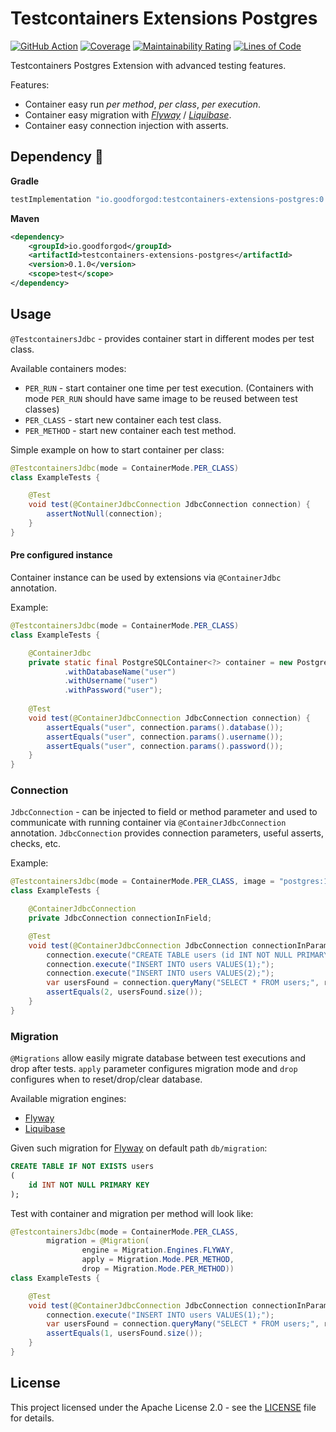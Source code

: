 # Testcontainers Extensions Postgres

[![GitHub Action](https://github.com/goodforgod/testcontainers-extensions-postgres/workflows/Java%20CI/badge.svg)](https://github.com/GoodforGod/testcontainers-extensions-postgres/actions?query=workflow%3A%22Java+CI%22)
[![Coverage](https://sonarcloud.io/api/project_badges/measure?project=GoodforGod_testcontainers-extensions-postgres&metric=coverage)](https://sonarcloud.io/dashboard?id=GoodforGod_testcontainers-extensions-postgres)
[![Maintainability Rating](https://sonarcloud.io/api/project_badges/measure?project=GoodforGod_testcontainers-extensions-postgres&metric=sqale_rating)](https://sonarcloud.io/dashboard?id=GoodforGod_testcontainers-extensions-postgres)
[![Lines of Code](https://sonarcloud.io/api/project_badges/measure?project=GoodforGod_testcontainers-extensions-postgres&metric=ncloc)](https://sonarcloud.io/dashboard?id=GoodforGod_testcontainers-extensions-postgres)

Testcontainers Postgres Extension with advanced testing features.

Features:
- Container easy run *per method*, *per class*, *per execution*.
- Container easy migration with *[Flyway](https://documentation.red-gate.com/fd/quickstart-how-flyway-works-184127223.html)* / *[Liquibase](https://docs.liquibase.com/concepts/introduction-to-liquibase.html)*.
- Container easy connection injection with asserts.

## Dependency :rocket:

**Gradle**
```groovy
testImplementation "io.goodforgod:testcontainers-extensions-postgres:0.1.0"
```

**Maven**
```xml
<dependency>
    <groupId>io.goodforgod</groupId>
    <artifactId>testcontainers-extensions-postgres</artifactId>
    <version>0.1.0</version>
    <scope>test</scope>
</dependency>
```

## Usage

`@TestcontainersJdbc` - provides container start in different modes per test class.

Available containers modes:
- `PER_RUN` - start container one time per test execution. (Containers with mode `PER_RUN` should have same image to be reused between test classes)
- `PER_CLASS` - start new container each test class.
- `PER_METHOD` - start new container each test method.

Simple example on how to start container per class:
```java
@TestcontainersJdbc(mode = ContainerMode.PER_CLASS)
class ExampleTests {

    @Test
    void test(@ContainerJdbcConnection JdbcConnection connection) {
        assertNotNull(connection);
    }
}
```

#### Pre configured instance

Container instance can be used by extensions via `@ContainerJdbc` annotation.

Example:
```java
@TestcontainersJdbc(mode = ContainerMode.PER_CLASS)
class ExampleTests {

    @ContainerJdbc
    private static final PostgreSQLContainer<?> container = new PostgreSQLContainer<>()
            .withDatabaseName("user")
            .withUsername("user")
            .withPassword("user");
    
    @Test
    void test(@ContainerJdbcConnection JdbcConnection connection) {
        assertEquals("user", connection.params().database());
        assertEquals("user", connection.params().username());
        assertEquals("user", connection.params().password());
    }
}
```

### Connection

`JdbcConnection` - can be injected to field or method parameter and used to communicate with running container via `@ContainerJdbcConnection` annotation.
`JdbcConnection` provides connection parameters, useful asserts, checks, etc.

Example:
```java
@TestcontainersJdbc(mode = ContainerMode.PER_CLASS, image = "postgres:15.2-alpine")
class ExampleTests {

    @ContainerJdbcConnection
    private JdbcConnection connectionInField;

    @Test
    void test(@ContainerJdbcConnection JdbcConnection connectionInParam) {
        connection.execute("CREATE TABLE users (id INT NOT NULL PRIMARY KEY);");
        connection.execute("INSERT INTO users VALUES(1);");
        connection.execute("INSERT INTO users VALUES(2);");
        var usersFound = connection.queryMany("SELECT * FROM users;", r -> r.getInt(1));
        assertEquals(2, usersFound.size());
    }
}
```

### Migration

`@Migrations` allow easily migrate database between test executions and drop after tests.
`apply` parameter configures migration mode and `drop` configures when to reset/drop/clear database.

Available migration engines:
- [Flyway](https://documentation.red-gate.com/fd/quickstart-how-flyway-works-184127223.html)
- [Liquibase](https://docs.liquibase.com/concepts/introduction-to-liquibase.html)

Given such migration for [Flyway](https://documentation.red-gate.com/fd/quickstart-how-flyway-works-184127223.html) on default path `db/migration`:
```sql
CREATE TABLE IF NOT EXISTS users
(
    id INT NOT NULL PRIMARY KEY
);
```

Test with container and migration per method will look like:
```java
@TestcontainersJdbc(mode = ContainerMode.PER_CLASS,
        migration = @Migration(
                engine = Migration.Engines.FLYWAY,
                apply = Migration.Mode.PER_METHOD,
                drop = Migration.Mode.PER_METHOD))
class ExampleTests {

    @Test
    void test(@ContainerJdbcConnection JdbcConnection connectionInParam) {
        connection.execute("INSERT INTO users VALUES(1);");
        var usersFound = connection.queryMany("SELECT * FROM users;", r -> r.getInt(1));
        assertEquals(1, usersFound.size());
    }
}
```

## License

This project licensed under the Apache License 2.0 - see the [LICENSE](../LICENSE) file for details.
